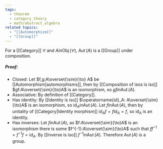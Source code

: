 ```yaml
---
tags:
  - theorem
  - category_theory
  - math/abstract_algebra
related topics:
  - "[[Automorphism]]"
  - "[[Group]]"
---
```

For a [[Category]] $\mathcal{C}$ and $A in\operatorname{Obj}(\mathcal{C})$, $\operatorname{Aut}(A)$ is a [[Group]] under composition.
##### Proof:
- Closed:
	Let $f,g:A\overset{\sim}{\to} A$ be [[Automorphism|automorphisms]], then by [[Composition of isos is iso]] $gf:A\overset{\sim}{\to}A$ is an isomorphism, so $gf in\operatorname{Aut}(A)$.
- Associative:
	By definition of [[Category]].
- Has identity:
	By [[Identity is iso]] $\operatorname{id}_A: A\overset{\sim}{\to}A$ is an isomorphism, so $\operatorname{id}_A in\operatorname{Aut}(A)$. Let $f in\operatorname{Aut}(A)$, then by unitality of [[Category|Identity morphism]] $\operatorname{id}_A f= f \operatorname{id}_A = f$, so $\operatorname{id}_A$ is an identity.
- Has inverses:
	Let $f in\operatorname{Aut}(A)$, as $f:A\overset{\sim}{\to}A$ is an isomorphism there is some $f^{-1}:A\overset{\sim}{\to}A$ such that $ff^{-1}=f^{-1}f=\operatorname{id}_A$. By [[Inverse is iso]] $f^{-1} in\operatorname{Aut}(A)$.
Therefore $\operatorname{Aut}(A)$ is a group.